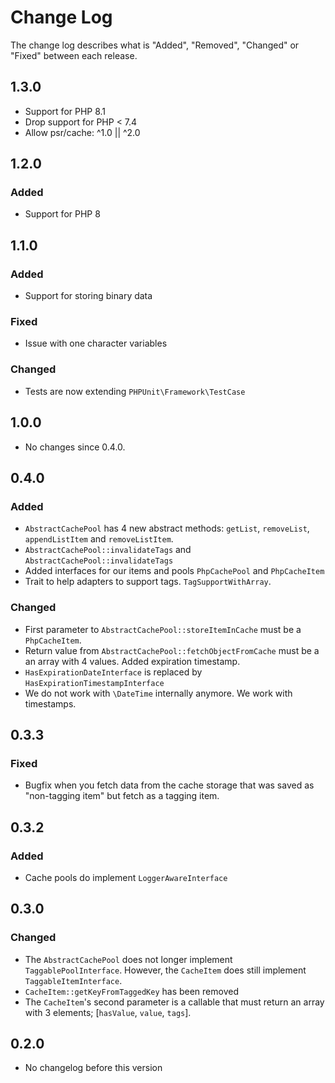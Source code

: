 # Change Log

The change log describes what is "Added", "Removed", "Changed" or "Fixed" between each release.

## 1.3.0

* Support for PHP 8.1
* Drop support for PHP < 7.4
* Allow psr/cache: ^1.0 || ^2.0

## 1.2.0

### Added

* Support for PHP 8

## 1.1.0

### Added

- Support for storing binary data

### Fixed

- Issue with one character variables

### Changed

- Tests are now extending `PHPUnit\Framework\TestCase`

## 1.0.0

* No changes since 0.4.0.

## 0.4.0

### Added

* `AbstractCachePool` has 4 new abstract methods: `getList`, `removeList`, `appendListItem` and `removeListItem`.
* `AbstractCachePool::invalidateTags` and `AbstractCachePool::invalidateTags`
* Added interfaces for our items and pools `PhpCachePool` and `PhpCacheItem`
* Trait to help adapters to support tags. `TagSupportWithArray`.

### Changed

* First parameter to `AbstractCachePool::storeItemInCache` must be a `PhpCacheItem`.
* Return value from `AbstractCachePool::fetchObjectFromCache` must be a an array with 4 values. Added expiration timestamp.
* `HasExpirationDateInterface` is replaced by `HasExpirationTimestampInterface`
* We do not work with `\DateTime` internally anymore. We work with timestamps.

## 0.3.3

### Fixed

* Bugfix when you fetch data from the cache storage that was saved as "non-tagging item" but fetch as a tagging item.

## 0.3.2

### Added

* Cache pools do implement `LoggerAwareInterface`

## 0.3.0

### Changed

* The `AbstractCachePool` does not longer implement `TaggablePoolInterface`. However, the `CacheItem` does still implement `TaggableItemInterface`.
* `CacheItem::getKeyFromTaggedKey` has been removed
* The `CacheItem`'s second parameter is a callable that must return an array with 3 elements; [`hasValue`, `value`, `tags`].

## 0.2.0

* No changelog before this version
